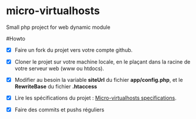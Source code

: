 # micro-virtualhosts
Small php project for web dynamic module

#Howto

- [x] Faire un fork du projet vers votre compte github.
- [x] Cloner le projet sur votre machine locale, en le plaçant dans la racine de votre serveur web (www ou htdocs).
- [x] Modifier au besoin la variable **siteUrl** du fichier **app/config.php**, et le **RewriteBase** du fichier **.htaccess**
- [x] Lire les spécifications du projet : [Micro-virtualhosts specifications](http://slamwi.kobject.net/php-rt/projets/projet-2017).
- [x] Faire des commits et pushs réguliers 

